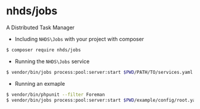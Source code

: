 # nhds/jobs
A Distributed Task Manager

* Including `NHDS\Jobs` with your project with composer
```bash
$ composer require nhds/jobs
```

* Running the `NHDS\Jobs` service
```bash
$ vendor/bin/jobs process:pool:server:start $PWD/PATH/TO/services.yaml
```

* Running an exmaple
```bash
$ vendor/bin/phpunit --filter Foreman
$ vendor/bin/jobs process:pool:server:start $PWD/example/config/root.yaml
```
